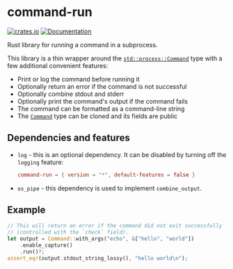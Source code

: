 # command-run

[![crates.io](https://img.shields.io/crates/v/command-run.svg)](https://crates.io/crates/command-run)
[![Documentation](https://docs.rs/command-run/badge.svg)](https://docs.rs/command-run)

Rust library for running a command in a subprocess.

This library is a thin wrapper around the [`std::process::Command`]
type with a few additional convenient features:

- Print or log the command before running it
- Optionally return an error if the command is not successful
- Optionally combine stdout and stderr
- Optionally print the command's output if the command fails
- The command can be formatted as a command-line string
- The [`Command`] type can be cloned and its fields are public

## Dependencies and features

- `log` - this is an optional dependency. It can be disabled by
  turning off the `logging` feature:

  ```toml
  command-run = { version = "*", default-features = false }
  ```

- `os_pipe` - this dependency is used to implement `combine_output`.
  
## Example

```rust
// This will return an error if the command did not exit successfully
// (controlled with the `check` field).
let output = Command::with_args("echo", &["hello", "world"])
    .enable_capture()
    .run()?;
assert_eq!(output.stdout_string_lossy(), "hello world\n");
```

[`log`]: https://crates.io/crates/log
[`std::process::Command`]: https://doc.rust-lang.org/std/process/struct.Command.html
[`Command`]: https://docs.rs/command-run/latest/command_run/struct.Command.html
